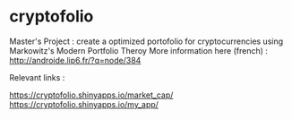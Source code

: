 # cryptofolio

Master's Project : create a optimized portofolio for cryptocurrencies using Markowitz's Modern Portfolio Theroy
More information here (french) : http://androide.lip6.fr/?q=node/384

Relevant links : 

https://cryptofolio.shinyapps.io/market_cap/
https://cryptofolio.shinyapps.io/my_app/
